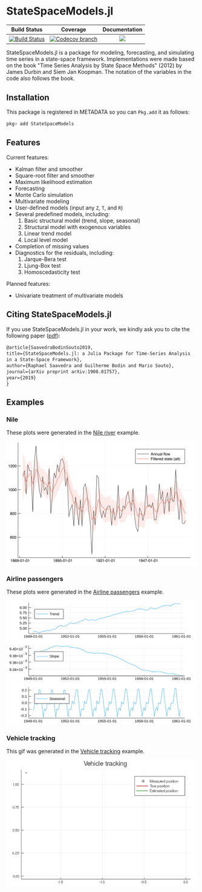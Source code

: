 # StateSpaceModels.jl

| **Build Status** | **Coverage** | **Documentation** |
|:-----------------:|:-----------------:|:-----------------:|
| [![Build Status][build-img]][build-url] | [![Codecov branch][codecov-img]][codecov-url] |[![](https://img.shields.io/badge/docs-latest-blue.svg)](https://lampspuc.github.io/StateSpaceModels.jl/latest/)

StateSpaceModels.jl is a package for modeling, forecasting, and simulating time series in a state-space framework. Implementations were made based on the book "Time Series Analysis by State Space Methods" (2012) by James Durbin and Siem Jan Koopman. The notation of the variables in the code also follows the book.

## Installation

This package is registered in METADATA so you can `Pkg.add` it as follows:
```julia
pkg> add StateSpaceModels
```

## Features

Current features:
* Kalman filter and smoother
* Square-root filter and smoother
* Maximum likelihood estimation
* Forecasting
* Monte Carlo simulation
* Multivariate modeling
* User-defined models (input any `Z`, `T`, and `R`)
* Several predefined models, including:
  1. Basic structural model (trend, slope, seasonal)
  2. Structural model with exogenous variables
  3. Linear trend model
  4. Local level model
* Completion of missing values
* Diagnostics for the residuals, including:
  1. Jarque-Bera test
  2. Ljung-Box test
  3. Homoscedasticity test

Planned features:
* Univariate treatment of multivariate models

[build-img]: https://travis-ci.com/LAMPSPUC/StateSpaceModels.jl.svg?branch=master
[build-url]: https://travis-ci.com/LAMPSPUC/StateSpaceModels.jl

[codecov-img]: https://codecov.io/gh/LAMPSPUC/StateSpaceModels.jl/coverage.svg?branch=master
[codecov-url]: https://codecov.io/gh/LAMPSPUC/StateSpaceModels.jl?branch=master

## Citing StateSpaceModels.jl

If you use StateSpaceModels.jl in your work, we kindly ask you to cite the following paper ([pdf](https://arxiv.org/pdf/1908.01757.pdf)):

    @article{SaavedraBodinSouto2019,
    title={StateSpaceModels.jl: a Julia Package for Time-Series Analysis in a State-Space Framework},
    author={Raphael Saavedra and Guilherme Bodin and Mario Souto},
    journal={arXiv preprint arXiv:1908.01757},
    year={2019}
    }

## Examples

### Nile

These plots were generated in the [Nile river](https://lampspuc.github.io/StateSpaceModels.jl/latest/examples/#Nile-river-annual-flow-1) example.

![Nile filtered state](./docs/src/assets/nile_filtered_state.png)

### Airline passengers

These plots were generated in the [Airline passengers](https://lampspuc.github.io/StateSpaceModels.jl/latest/examples/#Air-Passengers-1) example.

![Airline passengers](./docs/src/assets/logap_components.png)

### Vehicle tracking

This gif was generated in the [Vehicle tracking](https://lampspuc.github.io/StateSpaceModels.jl/latest/examples/#Vehicle-tracking-1) example.

![Vehicle tracking](./docs/src/assets/vehicle_tracking.gif)
